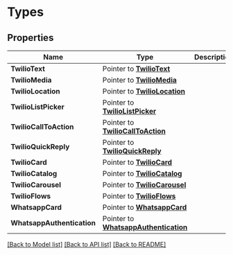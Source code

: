 # Types

## Properties

Name | Type | Description | Notes
------------ | ------------- | ------------- | -------------
**TwilioText** | Pointer to [**TwilioText**](TwilioText.md) |  |
**TwilioMedia** | Pointer to [**TwilioMedia**](TwilioMedia.md) |  |
**TwilioLocation** | Pointer to [**TwilioLocation**](TwilioLocation.md) |  |
**TwilioListPicker** | Pointer to [**TwilioListPicker**](TwilioListPicker.md) |  |
**TwilioCallToAction** | Pointer to [**TwilioCallToAction**](TwilioCallToAction.md) |  |
**TwilioQuickReply** | Pointer to [**TwilioQuickReply**](TwilioQuickReply.md) |  |
**TwilioCard** | Pointer to [**TwilioCard**](TwilioCard.md) |  |
**TwilioCatalog** | Pointer to [**TwilioCatalog**](TwilioCatalog.md) |  |
**TwilioCarousel** | Pointer to [**TwilioCarousel**](TwilioCarousel.md) |  |
**TwilioFlows** | Pointer to [**TwilioFlows**](TwilioFlows.md) |  |
**WhatsappCard** | Pointer to [**WhatsappCard**](WhatsappCard.md) |  |
**WhatsappAuthentication** | Pointer to [**WhatsappAuthentication**](WhatsappAuthentication.md) |  |

[[Back to Model list]](../README.md#documentation-for-models) [[Back to API list]](../README.md#documentation-for-api-endpoints) [[Back to README]](../README.md)


